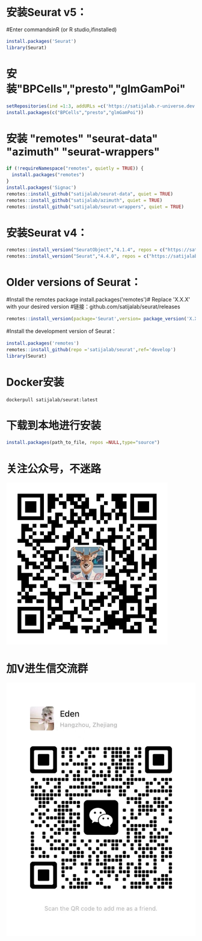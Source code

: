 # 安装Seurat v5：

#Enter commandsinR (or R studio,ifinstalled)
```R
install.packages('Seurat')
library(Seurat)
```
# 安装"BPCells","presto","glmGamPoi"
```R
setRepositories(ind =1:3, addURLs =c('https://satijalab.r-universe.dev', 'https://bnprks.r-universe.dev/'))
install.packages(c("BPCells","presto","glmGamPoi"))
```
# 安装 "remotes" "seurat-data" "azimuth" "seurat-wrappers"

```R
if (!requireNamespace("remotes", quietly = TRUE)) {
  install.packages("remotes")
}
install.packages('Signac')
remotes::install_github("satijalab/seurat-data", quiet = TRUE)
remotes::install_github("satijalab/azimuth", quiet = TRUE)
remotes::install_github("satijalab/seurat-wrappers", quiet = TRUE)
```

# 安装Seurat v4：

```R
remotes::install_version("SeuratObject","4.1.4", repos = c("https://satijalab.r-universe.dev", getOption("repos")))
remotes::install_version("Seurat","4.4.0", repos = c("https://satijalab.r-universe.dev", getOption("repos")))
```
# Older versions of Seurat：

#Install the remotes package install.packages('remotes')# Replace 'X.X.X' with your desired version
#链接：github.com/satijalab/seurat/releases
```R
remotes::install_version(package='Seurat',version= package_version('X.X.X'))
```
#Install the development version of Seurat：

```R
install.packages('remotes')
remotes::install_github(repo ='satijalab/seurat',ref='develop')
library(Seurat)
```

# Docker安装

```dockerpull satijalab/seurat:latest```

# 下载到本地进行安装
```R
install.packages(path_to_file, repos =NULL,type="source")
```
# 关注公众号，不迷路
![公众号二维码](https://raw.githubusercontent.com/NameAIAK/push-articles/master/pic/gongzhonghao.jpg)

# 加V进生信交流群
![个人二维码](https://raw.githubusercontent.com/NameAIAK/push-articles/master/pic/wechatcode.jpg)